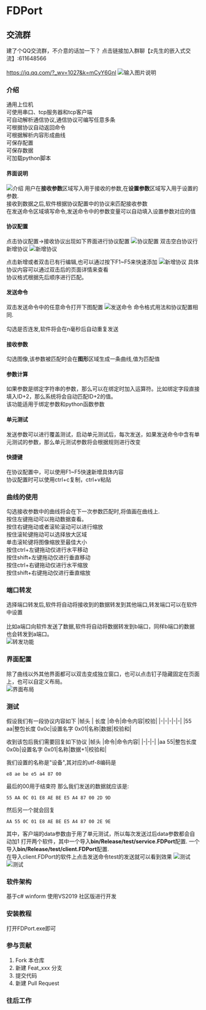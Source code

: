 # FDPort

## 交流群

建了个QQ交流群，不介意的话加一下？
点击链接加入群聊【z先生的嵌入式交流】:611648566<br>
<br><https://jq.qq.com/?_wv=1027&k=mCyY6Gnl>
![输入图片说明](%E5%BE%AE%E4%BF%A1%E6%88%AA%E5%9B%BE_20230412170727.png)

### 介绍

通用上位机<br>
可使用串口、tcp服务器和tcp客户端<br>
可自动解析通信协议,通信协议可编写任意多条<br>
可根据协议自动返回命令<br>
可根据解析内容形成曲线<br>
可保存配置<br>
可保存数据<br>
可加载python脚本<br>

#### 界面说明

![介绍](/img/介绍.jpg "介绍")
用户在**接收参数**区域写入用于接收的参数,在**设置参数**区域写入用于设置的参数.<br>接收到数据之后,软件根据协议配置中的协议来匹配接收参数<br>在发送命令区域填写命令,发送命令中的参数变量可以自动填入设置参数对应的值

#### 协议配置

点击协议配置->接收协议出现如下界面进行协议配置
![协议配置](/img/协议配置.jpg "协议配置")
双击空白协议行新增协议
![新增协议](/img/新增协议.jpg "新增协议")

点击新增或者双击已有行编辑,也可以通过按下F1~F5来快速添加
![新增协议](/img/协议编辑.jpg "编辑协议")
具体协议内容可以通过双击后的页面详情来查看<br>
协议格式根据先后顺序进行匹配。

#### 发送命令

双击发送命令中的任意命令打开下图配置
![发送命令](/img/发送命令.jpg "发送命令")
命令格式用法和协议配置相同.<br><br>
勾选是否连发,软件将会在n毫秒后自动重复发送

#### 接收参数

勾选图像,该参数被匹配时会在**图形**区域生成一条曲线,值为匹配值

#### 参数计算

如果参数是绑定字符串的参数，那么可以在绑定时加入运算符。比如绑定字段直接填入ID+2，那么系统将会自动匹配ID+2的值。<br>
该功能适用于绑定参数和python函数参数

#### 单元测试

发送参数可以进行覆盖测试，启动单元测试后，每次发送，如果发送命令中含有单元测试的参数，那么单元测试参数将会根据规则进行改变<br>

#### 快捷键

在协议配置中，可以使用F1~F5快速新增具体内容<br>
协议配置时可以使用ctrl+c复制，ctrl+v粘贴<br>

### 曲线的使用

勾选接收参数中的曲线将会在下一次参数匹配时,将值画在曲线上.<br>
按住左键拖动可以拖动数据查看。<br>
按住右键拖动或者滚轮滚动可以进行缩放<br>
按住滚轮键拖动可以选择放大区域<br>
单击滚轮键将图像缩放至最佳大小<br>
按住ctrl+左键拖动仅进行水平移动<br>
按住shift+左键拖动仅进行垂直移动<br>
按住ctrl+右键拖动仅进行水平缩放<br>
按住shift+右键拖动仅进行垂直缩放<br>

### 端口转发

选择端口转发后,软件将自动将接收到的数据转发到其他端口,转发端口可以在软件中设置<br><br>
比如a端口向软件发送了数据,软件将自动将数据转发到b端口，同样b端口的数据也会转发到a端口。<br>
![转发功能](/img/转发功能.jpg "转发功能")

### 界面配置

除了曲线以外其他界面都可以双击变成独立窗口，也可以点击钉子隐藏固定在页面上，也可以自定义布局。<br>
![界面布局](/img/界面布局.jpg "界面布局")

### 测试

假设我们有一段协议内容如下
|帧头 | 长度 |命令|命令内容|校验|
|-|-|-|-|-|
|55 aa|整包长度 0x0c|设置名字 0x01|名称|数据|校验和|

收到该包后我们需要回复如下协议
|帧头 |命令|命令内容|
|-|-|-|
|aa 55|整包长度 0x0b|设置名字 0x01|名称|数据+1|校验和|

我们设置的名称是"设备",其对应的utf-8编码是

```
e8 ae be e5 a4 87 00
```

最后的00用于结束符
那么我们发送的数据就应该是:

```
55 AA 0C 01 E8 AE BE E5 A4 87 00 2D 9D 
```

然后另一个就会回复

```
AA 55 0C 01 E8 AE BE E5 A4 87 00 2E 9E 
```

其中，客户端的data参数由于用了单元测试，所以每次发送过后data参数都会自动加1
打开两个软件，其中一个导入**bin/Release/test/service.FDPort**配置.
一个导入**bin/Release/test/client.FDPort**配置.<br>在导入client.FDPort的软件上点击发送命令test的发送就可以看到效果
![测试](/img/客户端发送.jpg "测试")
![测试](/img/服务器.jpg "测试")

### 软件架构

基于c# winform
使用VS2019 社区版进行开发

### 安装教程

打开FDPort.exe即可

### 参与贡献

1. Fork 本仓库
2. 新建 Feat_xxx 分支
3. 提交代码
4. 新建 Pull Request

### 往后工作
